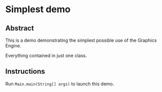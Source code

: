 # Simplest demo

## Abstract

This is a demo demonstrating the simplest possible use of the Graphics Engine.

Everything contained in just one class.

## Instructions

Run `Main.main(String[] args)` to launch this demo.